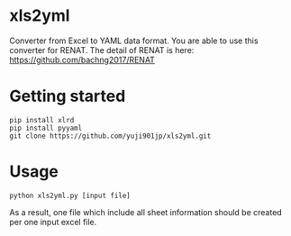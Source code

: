 # xls2yml
Converter from Excel to YAML data format. You are able to use this converter for RENAT.
The detail of RENAT is here: https://github.com/bachng2017/RENAT


# Getting started
```
pip install xlrd
pip install pyyaml
git clone https://github.com/yuji901jp/xls2yml.git
```

# Usage
```
python xls2yml.py [input file]
```
As a result, one file which include all sheet information should be created per one input excel file.

